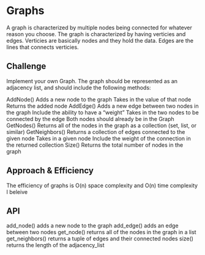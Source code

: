 # Graphs
A graph is characterized by multiple nodes being connected for whatever reason you choose. The graph is characterized by having verticies and edges. Verticies are basically nodes and they hold the data. Edges are the lines that connects verticies.

## Challenge
Implement your own Graph. The graph should be represented as an adjacency list, and should include the following methods:

AddNode()
Adds a new node to the graph
Takes in the value of that node
Returns the added node
AddEdge()
Adds a new edge between two nodes in the graph
Include the ability to have a “weight”
Takes in the two nodes to be connected by the edge
Both nodes should already be in the Graph
GetNodes()
Returns all of the nodes in the graph as a collection (set, list, or similar)
GetNeighbors()
Returns a collection of edges connected to the given node
Takes in a given node
Include the weight of the connection in the returned collection
Size()
Returns the total number of nodes in the graph

## Approach & Efficiency
The efficiency of graphs is O(n) space complexity and O(n) time complexity I beleive

## API
add_node() adds a new node to the graph
add_edge() adds an edge between two nodes
get_node() returns all of the nodes in the graph in a list
get_neighbors() returns a tuple of edges and their connected nodes
size() returns the length of the adjacency_list
